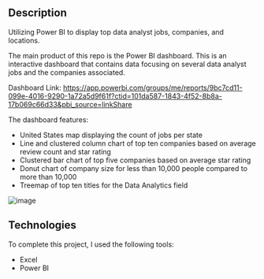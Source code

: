 ## Description

Utilizing Power BI to display top data analyst jobs, companies, and locations. 

The main product of this repo is the Power BI dashboard. This is an interactive dashboard that contains data focusing on several data analyst jobs and the companies associated.

Dashboard Link: https://app.powerbi.com/groups/me/reports/9bc7cd11-099e-4016-9290-1a72a5d9f61f?ctid=101da587-1843-4f52-8b8a-17b069c66d33&pbi_source=linkShare 

The dashboard features:
-	United States map displaying the count of jobs per state
-	Line and clustered column chart of top ten companies based on average review count and star rating
-	Clustered bar chart of top five companies based on average star rating
- Donut chart of company size for less than 10,000 people compared to more than 10,000
- Treemap of top ten titles for the Data Analytics field

![image](https://user-images.githubusercontent.com/77589773/125517035-692b7960-6cc2-4f8d-a72d-f65149272ede.png)

## Technologies

To complete this project, I used the following tools:
- Excel
- Power BI



